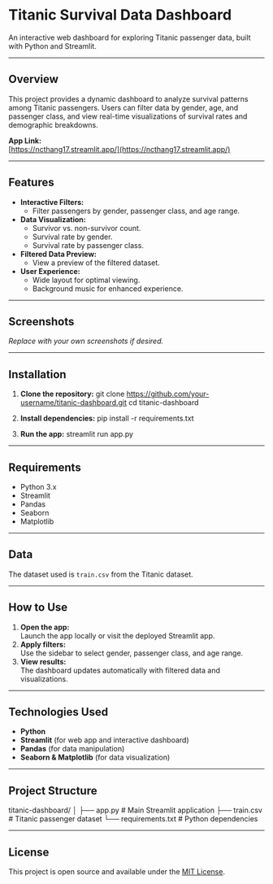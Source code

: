 # Titanic Survival Data Dashboard

An interactive web dashboard for exploring Titanic passenger data, built with Python and Streamlit.

---

## Overview

This project provides a dynamic dashboard to analyze survival patterns among Titanic passengers. Users can filter data by gender, age, and passenger class, and view real-time visualizations of survival rates and demographic breakdowns.

**App Link:**  
[https://ncthang17.streamlit.app/](https://ncthang17.streamlit.app/)

---

## Features

- **Interactive Filters:**  
  - Filter passengers by gender, passenger class, and age range.
- **Data Visualization:**  
  - Survivor vs. non-survivor count.
  - Survival rate by gender.
  - Survival rate by passenger class.
- **Filtered Data Preview:**  
  - View a preview of the filtered dataset.
- **User Experience:**  
  - Wide layout for optimal viewing.
  - Background music for enhanced experience.

---

## Screenshots

*Replace with your own screenshots if desired.*

---

## Installation

1. **Clone the repository:**
git clone https://github.com/your-username/titanic-dashboard.git
cd titanic-dashboard

2. **Install dependencies:**
pip install -r requirements.txt

3. **Run the app:**
streamlit run app.py

---

## Requirements

- Python 3.x
- Streamlit
- Pandas
- Seaborn
- Matplotlib

---

## Data

The dataset used is `train.csv` from the Titanic dataset.

---

## How to Use

1. **Open the app:**  
Launch the app locally or visit the deployed Streamlit app.
2. **Apply filters:**  
Use the sidebar to select gender, passenger class, and age range.
3. **View results:**  
The dashboard updates automatically with filtered data and visualizations.

---

## Technologies Used

- **Python**
- **Streamlit** (for web app and interactive dashboard)
- **Pandas** (for data manipulation)
- **Seaborn & Matplotlib** (for data visualization)

---

## Project Structure
titanic-dashboard/
│
├── app.py # Main Streamlit application
├── train.csv # Titanic passenger dataset
└── requirements.txt # Python dependencies

---

## License

This project is open source and available under the [MIT License](LICENSE).


